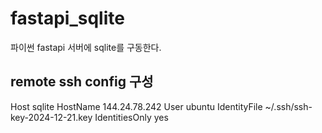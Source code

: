# fastapi_sqlite
파이썬 fastapi 서버에 sqlite를 구동한다.


## remote ssh config 구성
Host sqlite
  HostName 144.24.78.242
  User ubuntu
  IdentityFile ~/.ssh/ssh-key-2024-12-21.key
  IdentitiesOnly yes
